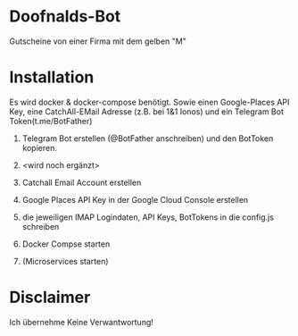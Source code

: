 # Doofnalds-Bot
Gutscheine von einer Firma mit dem gelben "M"

# Installation
Es wird docker & docker-compose benötigt. Sowie einen Google-Places API Key, eine CatchAll-EMail Adresse (z.B. bei 1&1 Ionos) und ein Telegram Bot Token(t.me/BotFather)

1. Telegram Bot erstellen (@BotFather anschreiben) und den BotToken kopieren.
2. <wird noch ergänzt>
3. Catchall Email Account erstellen
4. Google Places API Key in der Google Cloud Console erstellen
5. die jeweiligen IMAP Logindaten, API Keys, BotTokens in die config.js schreiben

6. Docker Compse starten
7. (Microservices starten)



# Disclaimer
Ich übernehme Keine Verwantwortung!
